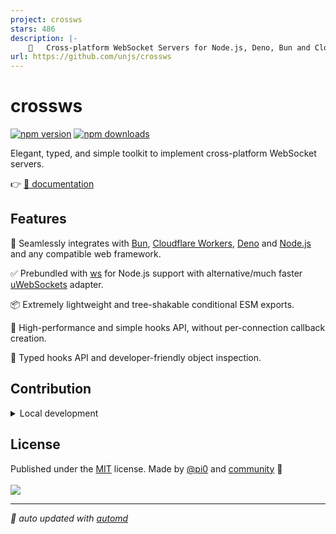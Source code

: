 ```yaml
---
project: crossws
stars: 486
description: |-
    🔌   Cross-platform WebSocket Servers for Node.js, Deno, Bun and Cloudflare Workers.
url: https://github.com/unjs/crossws
---
```


# crossws

<!-- automd:badges -->

[![npm version](https://flat.badgen.net/npm/v/crossws)](https://npmjs.com/package/crossws)
[![npm downloads](https://flat.badgen.net/npm/dm/crossws)](https://npmjs.com/package/crossws)

<!-- /automd -->

Elegant, typed, and simple toolkit to implement cross-platform WebSocket servers.

👉 [📖 documentation](https://crossws.unjs.io)

## Features

🧩 Seamlessly integrates with [Bun](https://crossws.unjs.io/adapters/bun), [Cloudflare Workers](https://crossws.unjs.io/adapters/cloudflare), [Deno](https://crossws.unjs.io/adapters/deno) and [Node.js](https://crossws.unjs.io/adapters/node) and any compatible web framework.

✅ Prebundled with [ws](https://github.com/websockets/ws) for Node.js support with alternative/much faster [uWebSockets](https://crossws.unjs.io/adapters/node#uwebsockets) adapter.

📦 Extremely lightweight and tree-shakable conditional ESM exports.

🚀 High-performance and simple hooks API, without per-connection callback creation.

🌟 Typed hooks API and developer-friendly object inspection.

[^1]: crossws supports Node.js via [npm:ws](https://github.com/websockets/ws) (prebundled) or [uWebSockets.js](https://github.com/uNetworking/uWebSockets.js).

## Contribution

<details>
  <summary>Local development</summary>

- Clone this repository
- Install the latest LTS version of [Node.js](https://nodejs.org/en/)
- Enable [Corepack](https://github.com/nodejs/corepack) using `corepack enable`
- Install dependencies using `pnpm install`
- Run examples using `pnpm play:` scripts

</details>

<!-- /automd -->

## License

<!-- automd:contributors license=MIT author="pi0" -->

Published under the [MIT](https://github.com/unjs/crossws/blob/main/LICENSE) license.
Made by [@pi0](https://github.com/pi0) and [community](https://github.com/unjs/crossws/graphs/contributors) 💛
<br><br>
<a href="https://github.com/unjs/crossws/graphs/contributors">
<img src="https://contrib.rocks/image?repo=unjs/crossws" />
</a>

<!-- /automd -->

<!-- automd:with-automd -->

---

_🤖 auto updated with [automd](https://automd.unjs.io)_

<!-- /automd -->

